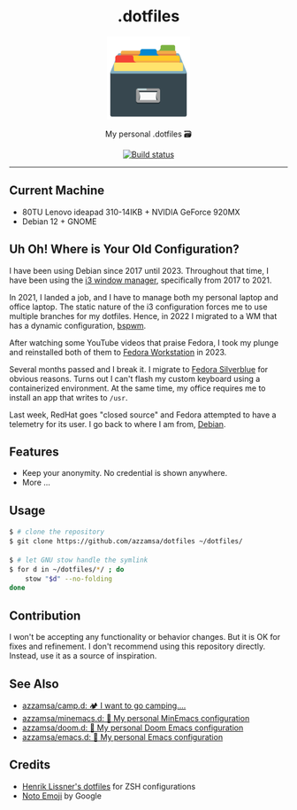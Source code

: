 <div align="center">
<h1>.dotfiles</h1>

<img src='assets/logo.png' width=150px/>

My personal .dotfiles 🗃️

<a href="https://github.com/azzamsa/dotfiles/workflows/ci.yml">
    <img src="https://github.com/azzamsa/dotfiles/workflows/ci/badge.svg" alt="Build status" />
</a>

</div>

---

## Current Machine

- 80TU Lenovo ideapad 310-14IKB + NVIDIA GeForce 920MX
- Debian 12 + GNOME

## Uh Oh! Where is Your Old Configuration?

I have been using Debian since 2017 until 2023. Throughout that time, I have been using the [i3 window manager][debian-i3], specifically from 2017 to 2021.

In 2021, I landed a job, and I have to manage both my personal laptop and office laptop. The static nature of the i3 configuration forces me to use multiple branches for my dotfiles. Hence, in 2022 I migrated to a WM that has a dynamic configuration, [bspwm][debian-bspwm].

After watching some YouTube videos that praise Fedora, I took my plunge and reinstalled both of them to [Fedora Workstation][fedora-gnome] in 2023.

Several months passed and I break it. I migrate to [Fedora Silverblue][fedora-silverblue] for obvious reasons. Turns out I can't flash my custom keyboard using a containerized environment. At the same time, my office requires me to install an app that writes to `/usr`.

Last week, RedHat goes "closed source" and Fedora attempted to have a telemetry for its user. I go back to where I am from, [Debian][current-os].

[debian-i3]: https://github.com/azzamsa/dotfiles/commit/f395081a1c0372aa10737f104640da3049a5a8b2
[debian-bspwm]: https://github.com/azzamsa/dotfiles/commit/59c6e48ca7024aa810a9c892d55d4dfcb758a989
[fedora-gnome]: https://github.com/azzamsa/dotfiles/commit/6dc9d319cae13f79db0a8b1004aa87b103520415
[fedora-silverblue]: https://github.com/azzamsa/dotfiles/tree/4543ab38b5834cd1e4ba549436220c02310264dd
[current-os]: https://github.com/azzamsa/dotfiles

## Features

- Keep your anonymity. No credential is shown anywhere.
- More ...

## Usage

```bash
$ # clone the repository
$ git clone https://github.com/azzamsa/dotfiles ~/dotfiles/

$ # let GNU stow handle the symlink
$ for d in ~/dotfiles/*/ ; do
    stow "$d" --no-folding
done
```

## Contribution

I won't be accepting any functionality or behavior changes. But it is OK for fixes and refinement.
I don't recommend using this repository directly. Instead, use it as a source of inspiration.

## See Also

- [azzamsa/camp.d: 🏕️ I want to go camping....](https://github.com/azzamsa/camp.d)
- [azzamsa/minemacs.d: 📜 My personal MinEmacs configuration](https://github.com/azzamsa/minemacs.d)
- [azzamsa/doom.d: 📜 My personal Doom Emacs configuration](https://github.com/azzamsa/doom.d)
- [azzamsa/emacs.d: 📜 My personal Emacs configuration](https://github.com/azzamsa/emacs.d)

## Credits

- [Henrik Lissner's dotfiles](https://github.com/hlissner/dotfiles/config/zsh) for ZSH configurations
- [Noto Emoji](https://github.com/googlefonts/noto-emoji) by Google
